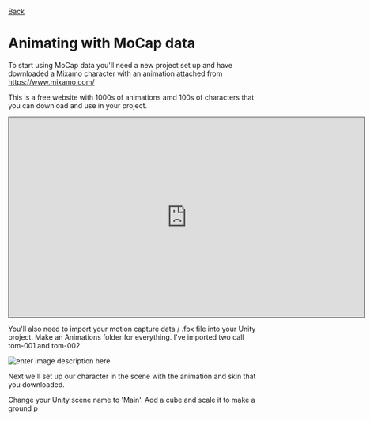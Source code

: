 [Back](https://uwetom.github.io/media-production-worksheets)

# Animating with MoCap data 

To start using MoCap data you'll need a new project set up and have downloaded a Mixamo character with an animation attached from https://www.mixamo.com/

This is a free website with 1000s of animations amd 100s of characters that you can download and use in your project.

<iframe src="https://uwe.cloud.panopto.eu/Panopto/Pages/Embed.aspx?id=4e0bdacd-1bdb-4381-ada0-b21400bfa205&autoplay=false&offerviewer=true&showtitle=true&showbrand=true&captions=false&interactivity=all" height="405" width="720" style="border: 1px solid #464646;" allowfullscreen allow="autoplay" aria-label="Panopto Embedded Video Player" aria-description="MP-MoCap-1  2024" ></iframe>

You'll also need to import your motion capture data / .fbx file into your Unity project. Make an Animations folder for everything. I've imported two call tom-001 and tom-002.

![enter image description here](https://uwetom.github.io/media-production-worksheets/wk12-animating-mocap-data/images/folders.jpg)

Next we'll set up our character in the scene with the animation and skin that you downloaded.

Change your Unity scene name to 'Main'. Add a cube and scale it to make a ground p
<!--stackedit_data:
eyJoaXN0b3J5IjpbLTE1Nzk5NzU5MzcsLTE2MDc1MTMzNjcsLT
EwODgxMTUyNzIsMjY0NTE0MDY5LC0yMDE2NDE5MzQ2LDczMDk5
ODExNl19
-->